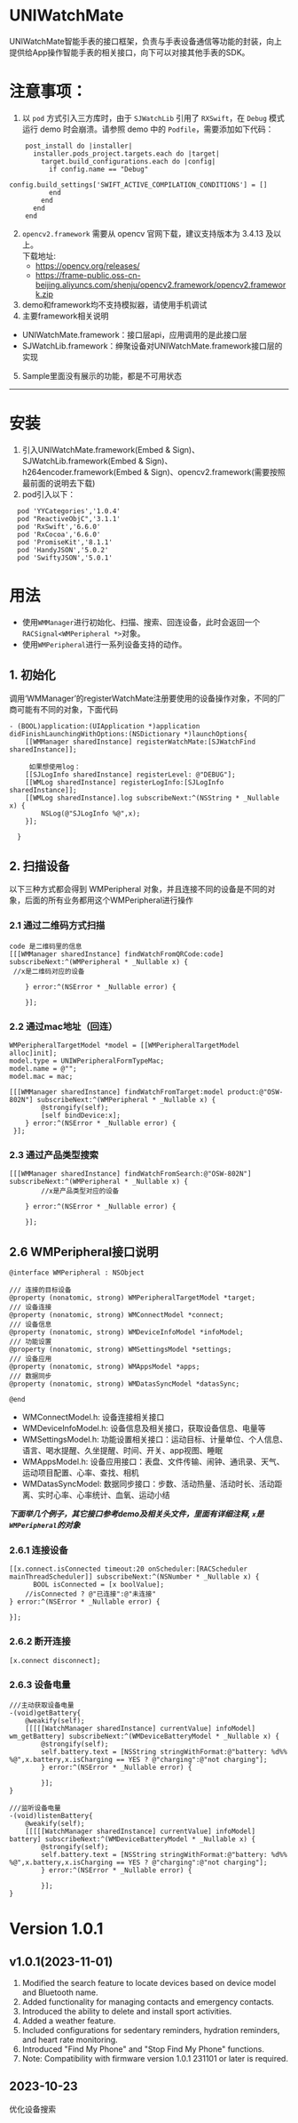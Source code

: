 
# UNIWatchMate
UNIWatchMate智能手表的接口框架，负责与手表设备通信等功能的封装，向上提供给App操作智能手表的相关接口，向下可以对接其他手表的SDK。

  
# 注意事项：
 1. 以 `pod` 方式引入三方库时，由于 `SJWatchLib` 引用了 `RXSwift`，在 `Debug` 模式运行 demo 时会崩溃。请参照 demo 中的 `Podfile`，需要添加如下代码：
```
    post_install do |installer|
      installer.pods_project.targets.each do |target|
        target.build_configurations.each do |config|
          if config.name == "Debug"
            config.build_settings['SWIFT_ACTIVE_COMPILATION_CONDITIONS'] = []
          end
        end
      end
    end
 ```
 2. `opencv2.framework` 需要从 opencv 官网下载，建议支持版本为 3.4.13 及以上。  
   下载地址:  
     - https://opencv.org/releases/  
     - https://frame-public.oss-cn-beijing.aliyuncs.com/shenju/opencv2.framework/opencv2.framework.zip  
 3. demo和framework均不支持模拟器，请使用手机调试
 4. 主要framework相关说明
  - UNIWatchMate.framework：接口层api，应用调用的是此接口层
  - SJWatchLib.framework：绅聚设备对UNIWatchMate.framework接口层的实现
 5. Sample里面没有展示的功能，都是不可用状态

-------------------------------------------------------------------------------------------------------------------------
# 安装

1. 引入UNIWatchMate.framework(Embed & Sign)、SJWatchLib.framework(Embed & Sign)、h264encoder.framework(Embed & Sign)、opencv2.framework(需要按照最前面的说明去下载)    
2. pod引入以下：
```
  pod 'YYCategories','1.0.4'
  pod "ReactiveObjC",'3.1.1'
  pod 'RxSwift','6.6.0'
  pod 'RxCocoa','6.6.0'
  pod 'PromiseKit','8.1.1'
  pod 'HandyJSON','5.0.2'
  pod 'SwiftyJSON','5.0.1'
```
# 用法
  - 使用`WMManager`进行初始化、扫描、搜索、回连设备，此时会返回一个`RACSignal<WMPeripheral *>`对象。
  - 使用`WMPeripheral`进行一系列设备支持的动作。
## 1. 初始化
  调用‘WMManager’的registerWatchMate注册要使用的设备操作对象，不同的厂商可能有不同的对象，下面代码
```
- (BOOL)application:(UIApplication *)application didFinishLaunchingWithOptions:(NSDictionary *)launchOptions{
    [[WMManager sharedInstance] registerWatchMate:[SJWatchFind sharedInstance]];

     如果想使用log：
    [[SJLogInfo sharedInstance] registerLevel: @"DEBUG"];
    [[WMLog sharedInstance] registerLogInfo:[SJLogInfo sharedInstance]];
    [[WMLog sharedInstance].log subscribeNext:^(NSString * _Nullable x) {
        NSLog(@"SJLogInfo %@",x);
    }]; 

  }
```
## 2. 扫描设备

以下三种方式都会得到 WMPeripheral 对象，并且连接不同的设备是不同的对象，后面的所有业务都用这个WMPeripheral进行操作

### 2.1 通过二维码方式扫描
```
code 是二维码里的信息
[[[WMManager sharedInstance] findWatchFromQRCode:code] subscribeNext:^(WMPeripheral * _Nullable x) {
 //x是二维码对应的设备

    } error:^(NSError * _Nullable error) {
        
    }];

```

### 2.2 通过mac地址（回连）
```
WMPeripheralTargetModel *model = [[WMPeripheralTargetModel alloc]init];
model.type = UNIWPeripheralFormTypeMac;
model.name = @"";
model.mac = mac;

[[[WMManager sharedInstance] findWatchFromTarget:model product:@"OSW-802N"] subscribeNext:^(WMPeripheral * _Nullable x) {
        @strongify(self);
        [self bindDevice:x];
    } error:^(NSError * _Nullable error) {
 }]; 
```

### 2.3 通过产品类型搜索
```
[[[WMManager sharedInstance] findWatchFromSearch:@"OSW-802N"] subscribeNext:^(WMPeripheral * _Nullable x) {
        //x是产品类型对应的设备

    } error:^(NSError * _Nullable error) {
        
    }];

```

## 2.6 WMPeripheral接口说明
```
@interface WMPeripheral : NSObject

/// 连接的目标设备
@property (nonatomic, strong) WMPeripheralTargetModel *target;
/// 设备连接
@property (nonatomic, strong) WMConnectModel *connect;
/// 设备信息
@property (nonatomic, strong) WMDeviceInfoModel *infoModel;
/// 功能设置
@property (nonatomic, strong) WMSettingsModel *settings;
/// 设备应用
@property (nonatomic, strong) WMAppsModel *apps;
/// 数据同步
@property (nonatomic, strong) WMDatasSyncModel *datasSync;

@end
```
- WMConnectModel.h: 设备连接相关接口
- WMDeviceInfoModel.h: 设备信息及相关接口，获取设备信息、电量等
- WMSettingsModel.h: 功能设置相关接口：运动目标、计量单位、个人信息、语言、喝水提醒、久坐提醒、时间、开关、app视图、睡眠
- WMAppsModel.h: 设备应用接口：表盘、文件传输、闹钟、通讯录、天气、运动项目配置、心率、查找、相机
- WMDatasSyncModel: 数据同步接口：步数、活动热量、活动时长、活动距离、实时心率、心率统计、血氧、运动小结

***下面举几个例子，其它接口参考demo及相关头文件，里面有详细注释, `x`是`WMPeripheral`的对象***

### 2.6.1 连接设备
```
[[x.connect.isConnected timeout:20 onScheduler:[RACScheduler mainThreadScheduler]] subscribeNext:^(NSNumber * _Nullable x) {
      BOOL isConnected = [x boolValue];
    //isConnected ? @"已连接":@"未连接"
} error:^(NSError * _Nullable error) {

}];
```

### 2.6.2 断开连接
```
[x.connect disconnect];
```
### 2.6.3 设备电量
```
///主动获取设备电量
-(void)getBattery{
    @weakify(self);
    [[[[[WatchManager sharedInstance] currentValue] infoModel] wm_getBattery] subscribeNext:^(WMDeviceBatteryModel * _Nullable x) {
        @strongify(self);
        self.battery.text = [NSString stringWithFormat:@"battery: %d%%  %@",x.battery,x.isCharging == YES ? @"charging":@"not charging"];
        } error:^(NSError * _Nullable error) {
            
        }];
}

///监听设备电量
-(void)listenBattery{
    @weakify(self);
    [[[[[WatchManager sharedInstance] currentValue] infoModel] battery] subscribeNext:^(WMDeviceBatteryModel * _Nullable x) {
        @strongify(self);
        self.battery.text = [NSString stringWithFormat:@"battery: %d%%  %@",x.battery,x.isCharging == YES ? @"charging":@"not charging"];
        } error:^(NSError * _Nullable error) {
            
        }];
}
```

# Version 1.0.1

## v1.0.1(2023-11-01)
1. Modified the search feature to locate devices based on device model and Bluetooth name.
2. Added functionality for managing contacts and emergency contacts.
3. Introduced the ability to delete and install sport activities.
4. Added a weather feature.
5. Included configurations for sedentary reminders, hydration reminders, and heart rate monitoring.
6. Introduced "Find My Phone" and "Stop Find My Phone" functions.
7. Note: Compatibility with firmware version 1.0.1 231101 or later is required.

   
## 2023-10-23
优化设备搜索
